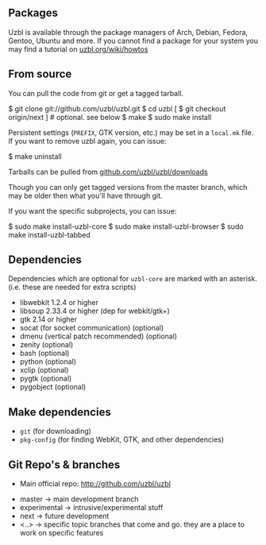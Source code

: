 ## Packages

Uzbl is available through the package managers of Arch, Debian, Fedora, Gentoo,
Ubuntu and more. If you cannot find a package for your system you may find a
tutorial on [uzbl.org/wiki/howtos](http://www.uzbl.org/wiki/howtos)

## From source

You can pull the code from git or get a tagged tarball.

  $ git clone git://github.com/uzbl/uzbl.git
  $ cd uzbl
  [ $ git checkout origin/next ] # optional. see below
  $ make
  $ sudo make install

Persistent settings (`PREFIX`, GTK version, etc.) may be set in a `local.mk`
file. If you want to remove uzbl again, you can issue:

  $ make uninstall

Tarballs can be pulled from
[github.com/uzbl/uzbl/downloads](http://github.com/uzbl/uzbl/downloads)

Though you can only get tagged versions from the master branch, which may be
older then what you'll have through git.

If you want the specific subprojects, you can issue:

  $ sudo make install-uzbl-core
  $ sudo make install-uzbl-browser
  $ sudo make install-uzbl-tabbed

## Dependencies

Dependencies which are optional for `uzbl-core` are marked with an asterisk.
(i.e. these are needed for extra scripts)

* libwebkit 1.2.4 or higher
* libsoup 2.33.4 or higher (dep for webkit/gtk+)
* gtk 2.14 or higher
* socat (for socket communication) (optional)
* dmenu (vertical patch recommended) (optional)
* zenity (optional)
* bash (optional)
* python (optional)
* xclip (optional)
* pygtk (optional)
* pygobject (optional)

## Make dependencies

* `git` (for downloading)
* `pkg-config` (for finding WebKit, GTK, and other dependencies)

## Git Repo's & branches

* Main official repo:
  http://github.com/uzbl/uzbl
- master -> main development branch
- experimental -> intrusive/experimental stuff
- next -> future development
- <..>  -> specific topic branches that come and go. they are a place to work on specific features
